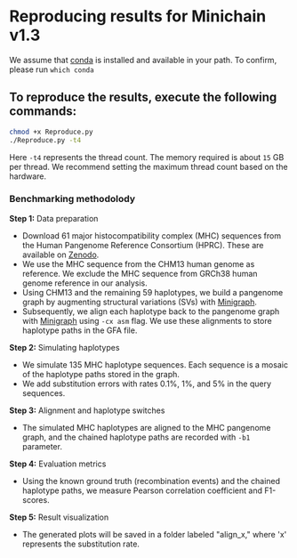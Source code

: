# Reproducing results for Minichain v1.3
We assume that [conda](https://docs.conda.io/en/latest/) is installed and available in your path. To confirm, please run `which conda` 
## To reproduce the results, execute the following commands:
```bash
chmod +x Reproduce.py
./Reproduce.py -t4
```
Here `-t4` represents the thread count. The memory required is about `15` GB per thread. We recommend  setting the maximum thread count based on the hardware.

### Benchmarking methodolody

**Step 1:** Data preparation
- Download 61 major histocompatibility complex (MHC) sequences from the Human Pangenome Reference Consortium (HPRC). These are available on [Zenodo](https://zenodo.org/records/6617246).
- We use the MHC sequence from the CHM13 human genome as reference. We exclude the MHC sequence from GRCh38 human genome reference in our analysis.
- Using CHM13 and the remaining 59 haplotypes, we build a pangenome graph by augmenting structural variations (SVs) with [Minigraph](https://github.com/lh3/minigraph).
- Subsequently, we align each haplotype back to the pangenome graph with [Minigraph](https://github.com/lh3/minigraph) using `-cx asm` flag. We use these alignments to store haplotype paths in the GFA file.

**Step 2:** Simulating haplotypes
- We simulate 135 MHC haplotype sequences. Each sequence is a mosaic of the haplotype paths stored in the graph.
- We add substitution errors with rates 0.1%, 1%, and 5% in the query sequences.

**Step 3:** Alignment and haplotype switches
- The simulated MHC haplotypes are aligned to the MHC pangenome graph, and the chained haplotype paths are recorded with `-b1` parameter.

**Step 4:** Evaluation metrics
- Using the known ground truth (recombination events) and the chained haplotype paths, we measure Pearson correlation coefficient and F1-scores.

**Step 5:** Result visualization
- The generated plots will be saved in a folder labeled "align_x," where 'x' represents the substitution rate.

